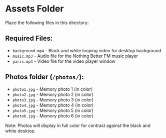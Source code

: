 # Assets Folder

Place the following files in this directory:

## Required Files:
- `background.mp4` - Black and white looping video for desktop background
- `music.mp3` - Audio file for the Nothing Better FM music player
- `paris.mp4` - Video file for the video player window

## Photos folder (`/photos/`):
- `photo1.jpg` - Memory photo 1 (in color)
- `photo2.jpg` - Memory photo 2 (in color)
- `photo3.jpg` - Memory photo 3 (in color)
- `photo4.jpg` - Memory photo 4 (in color)
- `photo5.jpg` - Memory photo 5 (in color)
- `photo6.jpg` - Memory photo 6 (in color)

Note: Photos will display in full color for contrast against the black and white desktop.
